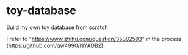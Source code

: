 # toy-database
Build my own toy database from scratch

I refer to "https://www.zhihu.com/question/35382593" in the process (https://github.com/qw4990/NYADB2).
